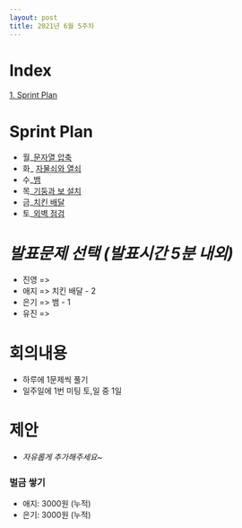 ```yaml
---
layout: post
title: 2021년 6월 5주차
---
```


# Index

[1. Sprint Plan](#Sprint-Plan)



# Sprint Plan

- 월_[문자열 압축](https://programmers.co.kr/learn/courses/30/lessons/60057) 
- 화_ [자물쇠와 열쇠](https://programmers.co.kr/learn/courses/30/lessons/60059)
- 수_[뱀](https://www.acmicpc.net/problem/3190)
- 목_[기둥과 보 설치](https://programmers.co.kr/learn/courses/30/lessons/60061)
- 금_[치킨 배달](https://www.acmicpc.net/problem/15686)
- 토_[외벽 점검](https://programmers.co.kr/learn/courses/30/lessons/60062)



# _발표문제 선택 (발표시간 5분 내외)_

- 진영 => 
- 애지 => 치킨 배달 - 2
- 은기 => 뱀 - 1
- 유진 => 



# 회의내용

- 하루에 1문제씩 풀기
- 일주일에 1번 미팅 토,일 중 1일



# 제안

- _자유롭게 추가해주세요~_



### 벌금 쌓기

- 애지: 3000원 (누적)
- 은기: 3000원 (누적)
